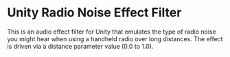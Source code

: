# Unity Radio Noise Effect Filter
This is an audio effect filter for Unity that emulates the type of radio noise you might hear when using a handheld radio over long distances. The effect is driven via a distance parameter value (0.0 to 1.0).
